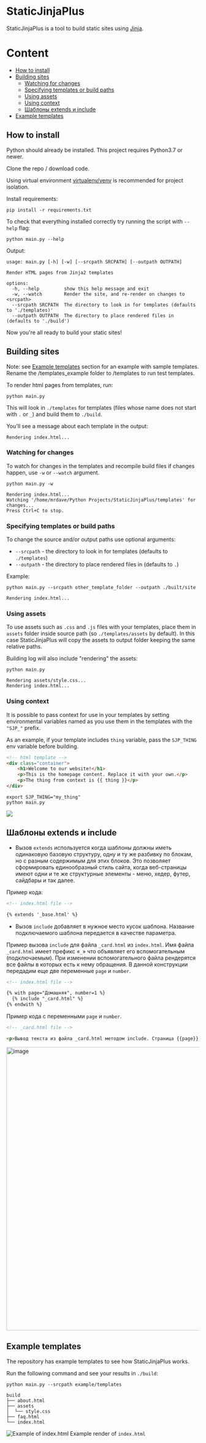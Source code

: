 # StaticJinjaPlus

StaticJinjaPlus is a tool to build static sites using [Jinja](https://jinja.palletsprojects.com/).

# Content

- [How to install](#How-to-install)
- [Building sites](#Building-sites)
  - [Watching for changes](#Watching-for-changes)
  - [Specifying templates or build paths](#Specifying-templates-or-build-paths)
  - [Using assets](#Using-assets)
  - [Using context](#Using-context)
  - [Шаблоны extends и include](#Шаблоны-extends-и-include)
- [Example templates](#Example-templates)

## How to install

Python should already be installed. This project requires Python3.7 or newer.

Clone the repo / download code.

Using virtual environment [virtualenv/venv](https://docs.python.org/3/library/venv.html) is recommended for project isolation.

Install requirements:
```commandline
pip install -r requirements.txt
```

To check that everything installed correctly try running the script with `--help` flag:
```commandline
python main.py --help
```
Output:
```
usage: main.py [-h] [-w] [--srcpath SRCPATH] [--outpath OUTPATH]

Render HTML pages from Jinja2 templates

options:
  -h, --help         show this help message and exit
  -w, --watch        Render the site, and re-render on changes to <srcpath>
  --srcpath SRCPATH  The directory to look in for templates (defaults to './templates)'
  --outpath OUTPATH  The directory to place rendered files in (defaults to './build')
```
Now you're all ready to build your static sites!


## Building sites

Note: see [Example templates](#example-templates) section for an example with sample templates. Rename the /templates_example folder to /templates to run test templates.

To render html pages from templates, run:
```commandline
python main.py
```
This will look in `./templates` for templates (files whose name does not start with `.` or `_`) and build them to `./build`.

You'll see a message about each template in the output:
```
Rendering index.html...
```

### Watching for changes
To watch for changes in the templates and recompile build files if changes happen, use `-w` or `--watch` argument.
```commandline
python main.py -w

Rendering index.html...
Watching '/home/mrdave/Python Projects/StaticJinjaPlus/templates' for changes...
Press Ctrl+C to stop.
```

### Specifying templates or build paths

To change the source and/or output paths use optional arguments:  
- `--srcpath` - the directory to look in for templates (defaults to `./templates`)  
- `--outpath` - the directory to place rendered files in (defaults to `.`)

Example:
```commandline
python main.py --srcpath other_template_folder --outpath ./built/site

Rendering index.html...
```

### Using assets

To use assets such as `.css` and `.js` files with your templates, place them in `assets` folder inside source path (so `./templates/assets` by default).
In this case StaticJinjaPlus will copy the assets to output folder keeping the same relative paths.

Building log will also include "rendering" the assets:

```commandline
python main.py

Rendering assets/style.css...
Rendering index.html...
```

### Using context
It is possible to pass context for use in your templates by setting environmental variables named as you use them in the templates with the `"SJP_"` prefix.

As an example, if your template includes `thing` variable, pass the `SJP_THING` env variable before building.

```html
<!-- html template -->
<div class="container">
    <h1>Welcome to our website!</h1>
    <p>This is the homepage content. Replace it with your own.</p>
    <p>The thing from context is {{ thing }}</p>
</div>
```
```shell
export SJP_THING="my_thing"
python main.py
```
![](https://imgur.com/TEf3yJ6.png)


## Шаблоны extends и include

- Вызов `extends` используется когда шаблоны должны иметь одинаковую базовую структуру, одну и ту же разбивку по блокам, но с разным содержимым для этих блоков. Это позволяет сформировать единообразный стиль сайта, когда веб-страницы имеют одни и те же структурные элементы - меню, хедер, футер, сайдбары и так далее.

Пример кода:

```html
<!-- index.html file -->

{% extends '_base.html' %}
```

- Вызов `include` добавляет в нужное место кусок шаблона. Название подключаемого шаблона передается в качестве параметра.
  
Пример вызова `include` для файла `_card.html` из `index.html`. Имя файла `_card.html` имеет префикс «`_`» что объявляет его вспомогательным (подключаемым). При изменении вспомогательного файла рендерятся все файлы в которых есть к нему обращения. В данной конструкции передадим еще две переменные `page` и  `number`.

```html
<!-- index.html file -->

{% with page="Домашняя", number=1 %}
  {% include "_card.html" %}
{% endwith %}
```

Пример кода с переменными `page` и `number`.
  
```html
<!-- _card.html file -->

<p>Вывод текста из файла _card.html методом include. Страница {{page}} Номер {{number}} </p>
```

<img width="738" alt="image" src="https://github.com/SGKespace/StaticJinjaPlus/assets/55636018/6fbce118-e5ae-46b8-b5e5-7ab4df323562">


## Example templates
The repository has example templates to see how StaticJinjaPlus works.

Run the following command and see your results in `./build`:
```commandline
python main.py --srcpath example/templates
```
```shell
build
├── about.html
├── assets
│  └── style.css
├── faq.html
└── index.html

```
![Example of index.html](https://imgur.com/Onr3aVM.jpg)
Example render of `index.html`

